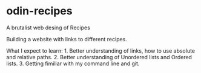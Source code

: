 # odin-recipes
A brutalist web desing of Recipes

Building a website with links to different recipes.

What I expect to learn:
    1. Better understanding of links, how to use absolute and relative paths.
    2. Better understanding of Unordered lists and Ordered lists.
    3. Getting fimiliar with my command line and git.
    